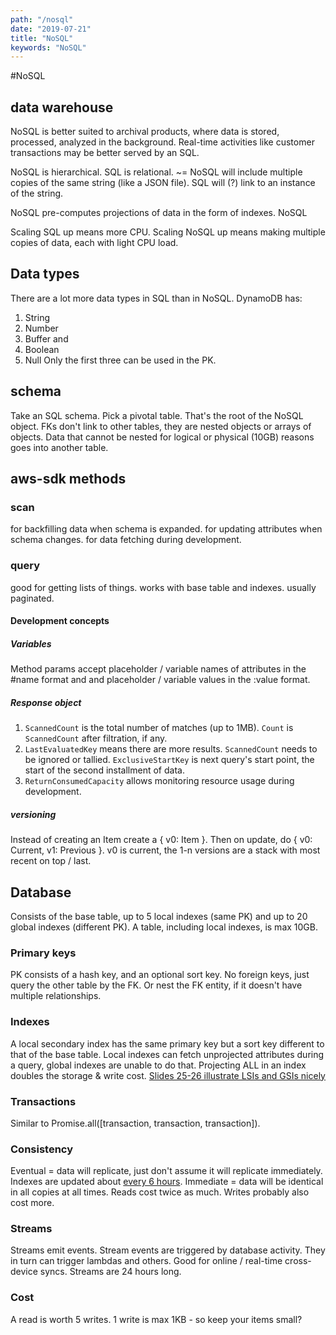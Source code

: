 ```yaml
---
path: "/nosql"
date: "2019-07-21"
title: "NoSQL"
keywords: "NoSQL"
---
```


#NoSQL

## data warehouse
NoSQL is better suited to archival products, where data is stored, processed, analyzed in the background. Real-time activities like customer transactions may be better served by an SQL.

NoSQL is hierarchical. SQL is relational. ~= NoSQL will include multiple copies of the same string (like a JSON file). SQL will (?) link to an instance of the string.

NoSQL pre-computes projections of data in the form of indexes. NoSQL

Scaling SQL up means more CPU. Scaling NoSQL up means making multiple copies of data, each with light CPU load.

## Data types

There are a lot more data types in SQL than in NoSQL.
DynamoDB has:
1. String
2. Number
3. Buffer
and
4. Boolean
5. Null
Only the first three can be used in the PK.

## schema
Take an SQL schema. Pick a pivotal table. That's the root of the NoSQL object. FKs don't link to other tables, they are nested objects or arrays of objects. Data that cannot be nested for logical or physical (10GB) reasons goes into another table.

## aws-sdk methods

### scan
for backfilling data when schema is expanded. for updating attributes when schema changes. for data fetching during development.

### query
good for getting lists of things. works with base table and indexes. usually paginated.

#### Development concepts

##### Variables
Method params accept placeholder / variable names of attributes in the #name format and and placeholder / variable values in the :value format.

##### Response object
1. `ScannedCount` is the total number of matches (up to 1MB). `Count` is `ScannedCount` after filtration, if any.
2. `LastEvaluatedKey` means there are more results. `ScannedCount` needs to be ignored or tallied. `ExclusiveStartKey` is next query's start point, the start of the second installment of data.
3. `ReturnConsumedCapacity` allows monitoring resource usage during development.

##### versioning
Instead of creating an Item create a { v0: Item }. Then on update, do { v0: Current, v1: Previous }. v0 is current, the 1-n versions are a stack with most recent on top / last.

## Database
Consists of the base table, up to 5 local indexes (same PK) and up to 20 global indexes (different PK). A table, including local indexes, is max 10GB.

### Primary keys
PK consists of a hash key, and an optional sort key. No foreign keys, just query the other table by the FK. Or nest the FK entity, if it doesn't have multiple relationships.

### Indexes
A local secondary index has the same primary key but a sort key different to that of the base table. Local indexes can fetch unprojected attributes during a query, global indexes are unable to do that. Projecting ALL in an index doubles the storage & write cost.
[Slides 25-26 illustrate LSIs and GSIs nicely](https://de.slideshare.net/awskorea/amazon-dynamo-db)

### Transactions
Similar to Promise.all([transaction, transaction, transaction]).

### Consistency
Eventual = data will replicate, just don't assume it will replicate immediately. Indexes are updated about [every 6 hours](https://docs.aws.amazon.com/amazondynamodb/latest/APIReference/API_GlobalSecondaryIndexDescription.html).
Immediate = data will be identical in all copies at all times. Reads cost twice as much. Writes probably also cost more.

### Streams
Streams emit events. Stream events are triggered by database activity. They in turn can trigger lambdas and others. Good for online / real-time cross-device syncs. Streams are 24 hours long.

### Cost
A read is worth 5 writes. 1 write is max 1KB - so keep your items small?